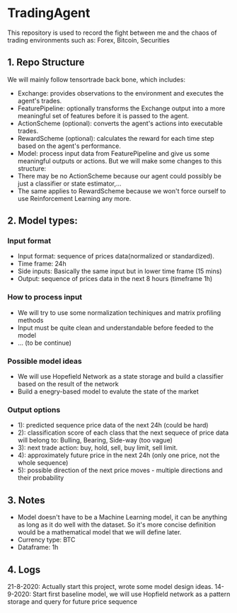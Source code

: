 # TradingAgent

This repository is used to record the fight between me and the chaos of trading environments such as: Forex, Bitcoin, Securities

## 1. Repo Structure

We will mainly follow tensortrade back bone, which includes:
- Exchange: provides observations to the environment and executes the agent's trades.
- FeaturePipeline: optionally transforms the Exchange output into a more meaningful set of features before it is passed to the agent.
- ActionScheme (optional): converts the agent's actions into executable trades.
- RewardScheme (optional): calculates the reward for each time step based on the agent's performance.
- Model: process input data from FeaturePipeline and give us some meaningful outputs or actions.
But we will make some changes to this structure:
- There may be no ActionScheme because our agent could possibly be just a classifier or state estimator,...
- The same applies to RewardScheme because we won't force ourself to use Reinforcement Learning any more.

## 2. Model types:

### Input format

- Input format: sequence of prices data(normalized or standardized). 
- Time frame: 24h
- Side inputs: Basically the same input but in lower time frame (15 mins)
- Output: sequence of prices data in the next 8 hours (timeframe 1h)

### How to process input

- We will try to use some normalization techiniques and matrix profiling methods
- Input must be quite clean and understandable before feeded to the model
- ... (to be continue)

### Possible model ideas

- We will use Hopefield Network as a state storage and build a classifier based on the result of the network
- Build a enegry-based model to evalute the state of the market

### Output options

- 1): predicted sequence price data of the next 24h (could be hard)
- 2): classification score of each class that the next sequece of price data will belong to: Bulling, Bearing, Side-way (too vague)
- 3): next trade action: buy, hold, sell, buy limit, sell limit.
- 4): approximately future price in the next 24h (only one price, not the whole sequence)
- 5): possible direction of the next price moves - multiple directions and their probability

## 3. Notes

- Model doesn't have to be a Machine Learning model, it can be anything as long as it do well with the dataset.
So it's more concise definition would be a mathematical model that we will define later.
- Currency type: BTC
- Dataframe: 1h

## 4. Logs
21-8-2020: Actually start this project, wrote some model design ideas.
14-9-2020: Start first baseline model, we will use Hopfield network as a pattern storage and query for future price sequence